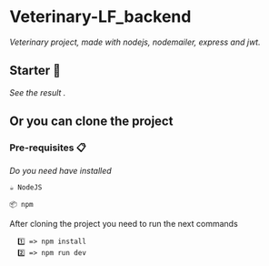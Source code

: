 # Veterinary-LF_backend

_Veterinary project, made with nodejs, nodemailer, express and jwt._

## Starter 🚀
 
_See the result ._

## Or you can clone the project

### Pre-requisites 📋

_Do you need have installed_

```
☕ NodeJS
```

```
📦 npm
```

After cloning the project you need to run the next commands

```
  1️⃣ => npm install
  2️⃣ => npm run dev
```
